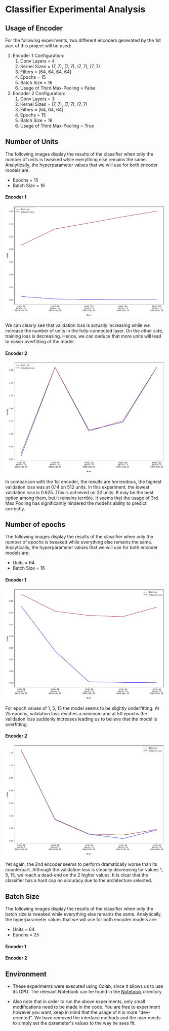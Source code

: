 # Classifier Experimental Analysis

## Usage of Encoder
For the following experiments, two different encoders generated by the 1st part of this project will be used:
1. Encoder 1 Configuration:
    1. Conv Layers = 4
    2. Kernel Sizes = (7, 7), (7, 7), (7, 7), (7, 7)
    3. Filters = [64, 64, 64, 64]
    4. Epochs = 15
    5. Batch Size = 16
    6. Usage of Third Max-Pooling = False
2. Encoder 2 Configuration:
    1. Conv Layers = 3
    2. Kernel Sizes = (7, 7), (7, 7), (7, 7)
    3. Filters = [64, 64, 64]
    4. Epochs = 15
    5. Batch Size = 16
    6. Usage of Third Max-Pooling = True
  
  
## Number of Units
The following images display the results of the classifier when only the number of units is tweaked while everything else remains the same.
Analytically, the hyperparameter values that we will use for both encoder models are: 
- Epochs = 15
- Batch Size = 16

#### Encoder 1

![image](./images/classifier_units_1.png)

We can clearly see that validation loss is actually increasing while we increase the number of units in the fully-connected layer. On the other side, training loss is decreasing. Hence, we can deduce that more units will lead to easier overfitting of the model.

#### Encoder 2

![image](./images/classifier_units_2.png)

In comparison with the 1st encoder, the results are horrendous, the highest validation loss was at 0.14 on 512 units. In this experiment, the lowest validation loss is 0.625. This is achieved on 32 units. It may be the best option among them, but it remains terrible. It seems that the usage of 3rd Max Pooling has significantly hindered the model's ability to predict correctly.

## Number of epochs
The following images display the results of the classifier when only the number of epochs is tweaked while everything else remains the same.
Analytically, the hyperparameter values that we will use for both encoder models are: 
- Units = 64
- Batch Size = 16

#### Encoder 1

![image](./images/classifier_epochs_1.png)

For epoch values of 1, 5, 15 the model seems to be slightly underfitting. At 25 epochs, validation loss reaches a minimum and at 50 epochs the validation loss suddenly increases leading us to believe that the model is overfitting.

#### Encoder 2

![image](./images/classifier_epochs_2.png)

Yet again, the 2nd encoder seems to perform dramatically worse than its counterpart. Although the validation loss is steadily decreasing for values 1, 5, 15, we reach a dead-end on the 2 higher values. It is clear that the classifier has a hard cap on accuracy due to the architecture selected.

## Batch Size
The following images display the results of the classifier when only the batch size is tweaked while everything else remains the same.
Analytically, the hyperparameter values that we will use for both encoder models are: 
- Units = 64
- Epochs = 25

#### Encoder 1



#### Encoder 2



## Environment
- These experiments were executed using Colab, since it allows us to use its GPU. The relevant Notebook can he found in the [Notebook](../Notebook) directory.

- Also note that in order to run the above experiments, only small modifications need to be made in the code. You are free to experiment however you want, keep in mind that the usage of it is more "dev-oriented". We have removed the interface methods and the user needs to simply set the parameter's values to the way he sees fit.
